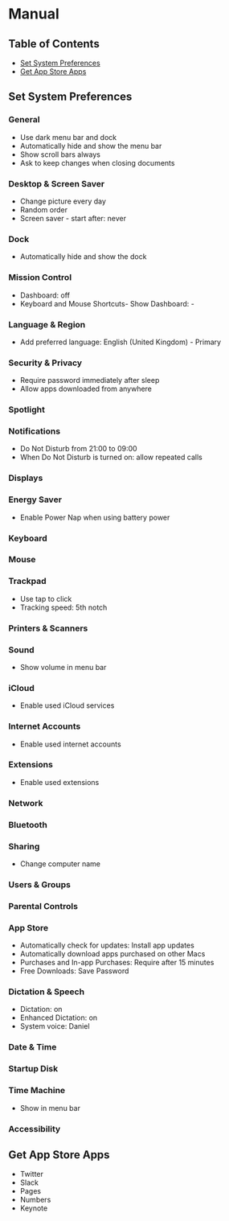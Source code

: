 # Manual

## Table of Contents

- [Set System Preferences](#set-system-preferences)
- [Get App Store Apps](#get-app-store-apps)

## Set System Preferences

### General

- Use dark menu bar and dock
- Automatically hide and show the menu bar
- Show scroll bars always
- Ask to keep changes when closing documents

### Desktop & Screen Saver

- Change picture every day
- Random order
- Screen saver - start after: never

### Dock

- Automatically hide and show the dock

### Mission Control

- Dashboard: off
- Keyboard and Mouse Shortcuts- Show Dashboard: -

### Language & Region

- Add preferred language: English (United Kingdom) - Primary

### Security & Privacy

- Require password immediately after sleep
- Allow apps downloaded from anywhere

### Spotlight

### Notifications

- Do Not Disturb from 21:00 to 09:00
- When Do Not Disturb is turned on: allow repeated calls

### Displays

### Energy Saver

- Enable Power Nap when using battery power

### Keyboard

### Mouse

### Trackpad

- Use tap to click
- Tracking speed: 5th notch

### Printers & Scanners

### Sound

- Show volume in menu bar

### iCloud

- Enable used iCloud services

### Internet Accounts

- Enable used internet accounts

### Extensions

- Enable used extensions

### Network

### Bluetooth

### Sharing

- Change computer name

### Users & Groups

### Parental Controls

### App Store

- Automatically check for updates: Install app updates
- Automatically download apps purchased on other Macs
- Purchases and In-app Purchases: Require after 15 minutes
- Free Downloads: Save Password

### Dictation & Speech

- Dictation: on
- Enhanced Dictation: on
- System voice: Daniel

### Date & Time

### Startup Disk

### Time Machine

- Show in menu bar

### Accessibility

## Get App Store Apps

- Twitter
- Slack
- Pages
- Numbers
- Keynote

